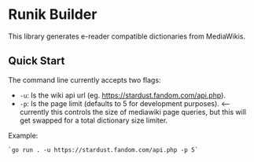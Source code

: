 # Runik Builder

This library generates e-reader compatible dictionaries from MediaWikis. 

## Quick Start

The command line currently accepts two flags: 
- `-u`: Is the wiki api url (eg. https://stardust.fandom.com/api.php).
- `-p`: Is the page limit (defaults to 5 for development purposes). <-- currently this controls the size of mediawiki page queries, but this will get swapped for a total dictionary size limiter.


Example: 
```
`go run . -u https://stardust.fandom.com/api.php -p 5`
```
